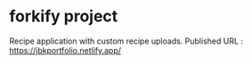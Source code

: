 # forkify project

Recipe application with custom recipe uploads.
Published URL : https://jbkportfolio.netlify.app/
